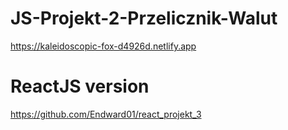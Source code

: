 # JS-Projekt-2-Przelicznik-Walut
 
https://kaleidoscopic-fox-d4926d.netlify.app


# ReactJS version

https://github.com/Endward01/react_projekt_3
